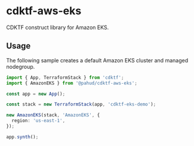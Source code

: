 # cdktf-aws-eks

CDKTF construct library for Amazon EKS.

## Usage

The following sample creates a default Amazon EKS cluster and managed nodegroup.

```ts
import { App, TerraformStack } from 'cdktf';
import { AmazonEKS } from '@pahud/cdktf-aws-eks';

const app = new App();

const stack = new TerraformStack(app, 'cdktf-eks-demo');

new AmazonEKS(stack, 'AmazonEKS', {
  region: 'us-east-1',
});

app.synth();
```
